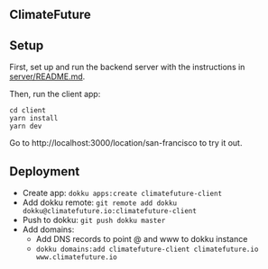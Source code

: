 ## ClimateFuture

## Setup

First, set up and run the backend server with the instructions in [server/README.md](./server/README.md).

Then, run the client app:

```
cd client
yarn install
yarn dev
```

Go to http://localhost:3000/location/san-francisco to try it out.


## Deployment

* Create app: `dokku apps:create climatefuture-client`
* Add dokku remote: `git remote add dokku dokku@climatefuture.io:climatefuture-client`
* Push to dokku: `git push dokku master`
* Add domains:
  * Add DNS records to point @ and www to dokku instance
  * `dokku domains:add climatefuture-client climatefuture.io www.climatefuture.io`
